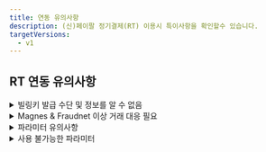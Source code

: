 ```yaml
---
title: 연동 유의사항
description: (신)페이팔 정기결제(RT) 이용시 특이사항을 확인할수 있습니다.
targetVersions:
  - v1
---
```


## RT 연동 유의사항

<details>

<summary>빌링키 발급 수단 및 정보를 알 수 없음</summary>

페이팔을 통해 다양한 수단으로 빌링키 발급이 가능하지만, 페이팔이 승인 된 빌링키 발급 수단 및 정보를 알려주지 않습니다. 따라서 페이팔 빌링키 발급 건의 결제 수단(pay\_method)은 모두 paypal로 일괄 저장되며 [발급 된 빌링키 정보 조회](https://developers.portone.io/api/rest-v1/billingkey?v=v1#get%20%2Fsubscribe%2Fcustomers%2F%7Bcustomer_uid%7D)시 카드 정보는 모두 null로 내려갑니다.

```http
GET /subscribe/customers/{customer_uid}

{
  // ...중략
  "pg_provider": "paypal_v2",
  "customer_uid": "{customer_uid}",
  "card_name": null,
  "card_code": null,
  "card_number": null,
  "card_type": null
}
```

</details>

<details>

<summary>Magnes & Fraudnet 이상 거래 대응 필요</summary>

페이팔은 이상 거래를 줄이기 위해 Risk Data Acquisition 정책을 시행하고 있습니다.
일반 결제나 빌링키 발급은 페이팔 버튼을 통해 진행되기 때문에
페이팔이 이상 거래 판단을 위한 구매자 접속 정보를 얻을 수 있지만,
브라우저에서 발급 된 빌링키로 재결제 (again API 호출) 할때는 고객사 브라우저에서 포트원 API를 통해
페이팔 API가 호출되는 구조이기 때문에 이상 거래 판단을 위한 구매자 접속 정보를 얻을 수 없습니다.

따라서 발급 된 빌링키로 재결제를 할때는 구매자의 브라우저/디바이스 접속 정보를
페이팔에 전달할 수 있도록 **again API가 호출되는 고객사 클라이언트 페이지에
반드시 페이팔 Fraudnet 스크립트/Magnes SDK를 아래와 같이 추가해야** 합니다.

**페이팔 RT를 통한 again API 호출시에는 Magnes & Fraudnet 조치가 필수적으로 요구됩니다.**

브라우저/앱에 페이팔 Fraudnet Script/Magnes SDK를 추가한 후 again API를 호출할때 진행되는 플로우는 아래와 같습니다.

(관련 이미지 첨부)

### 브라우저

```html
<!-- again API가 호출되는 고객사 클라이언트 -->
<script
  type="application/json"
  fncls="fnparams-dede7cc5-15fd-4c75-a9f4-36c430ee3a99"
>
  {
    "f": "RISK_SESSION_CORRELATION_ID",
    "s": "SOURCE_IDENTIFIER",
    "sandbox": true
  }
</script>
<script type="text/javascript" src="https://c.paypal.com/da/r/fb.js"></script>
<noscript>
  <img
    src="https://c.paypal.com/v1/r/d/b/ns?f=RISK_SESSION_CORRELATION_ID&s=SOURCE_IDENTIFIER&js=0&r=1"
  />
</noscript>
```

|파라미터 |설명                                                                           |예시                                           |
|---------|-------------------------------------------------------------------------------|-----------------------------------------------|
|`fncls`  |`fnparams-dede7cc5-15fd-4c75-a9f4-36c430ee3a99`로 항상 고정                    |`fnparams-dede7cc5-15fd-4c75-a9f4-36c430ee3a99`|
|`f`      |주문번호(`merchant_uid`) 전달                                                  |`mid_1683690731602`                            |
|`s`      |string (`{페이팔 Account ID}_{페이지 유형}` 형식. 페이지 유형은 아래 목록 참고)|`7WBB3CKT63FRG_checkout-page`                  |
|`sandbox`|페이팔 Account ID가 테스트 용인지 운영 용인지 여부                             |`true`                                         |

**\[페이지 유형]**

- `home-page`
- `search-result-page`
- `category-page`
- `product-detail-page`
- `cart-page`
- `inline-cart-page`
- `checkout-page`

### 앱

#### 안드로이드

[**Android Integration of Magnes**](http://developer.paypal.com/limited-release/magnes/integrate/android/) 가이드 문서에 따라
아래와 같이 collectAndSubmit 메소드 호출을 통해 페이팔로 디바이스 정보를 보내야 합니다.
이때 두번째 파라미터(paypalClientMetaDataId)로는 주문번호(merchant\_uid)를 전달해주시면 됩니다.

```java
MagnesResult magnesResult = MagnesSDK.getInstance()
   .collectAndSubmit(Context context, String paypalClientMetaDataId,
     HashMap<String, String>
     additionalData)
```

### IOS Switft

[**iOS Swift SDK Integration**](http://developer.paypal.com/limited-release/magnes/integrate/ios-swift/) 가이드 문서에 따라
아래와 같이 collectAndSubmit 메소드 호출을 통해 페이팔로 디바이스 정보를 보내야 합니다.
이때 첫번째 파라미터(withPayPalClientMetadataId)로는 주문번호(merchant\_uid)를 전달해주시면 됩니다.

```swift
let magnesResult:MagnesResult =
MagnesSDK.shared().collectAndSubmit(withPayPalClientMetadataId:
  "YOUR-PAYPAL-CLIENT-METADATA-ID", withAdditionalData: [String: String])
```

### IOS Objective-C

[**iOS Objective-C SDK Integration of Magnes**](http://developer.paypal.com/limited-release/magnes/integrate/ios-objective-c/) 가이드 문서에 따라
아래와 같이 collectAndSubmitWithPayPalClientMetadataId 메소드 호출을 통해 페이팔로 디바이스 정보를 보내야 합니다.
이때 첫번째 파라미터(YOUR-PAYPAL-CLIENT-METADATA-ID)로는 주문번호(merchant\_uid)를 전달해주시면 됩니다.

```objective-c
//PPRMOCMagnesSDK *magnesSDK = [PPRMOCMagnesSDK shared];
PPRMOCMagnesSDKResult *magnesResult =
[magnesSDK
collectAndSubmitWithPayPalClientMetadataId:@"YOUR-PAYPAL-CLIENT-METADATA-ID"
withAdditionalData:@{}];
```

</details>

<details>

<summary>파라미터 유의사항</summary>

### `name`

빌링키 발급 창 내 “판매자가 보낸 메모” 하단에 표기할 메시지를 name 파라미터로 전달할 수 있습니다.

(관련 이미지 첨부)

### `pg`

필수 입력이며 페이팔의 경우 `paypal_v2` 또는 `paypal_v2.{페이팔 Account ID}`를 입력해야 합니다. **paypal로 입력시 빌링키 발급이 불가능**합니다.

### `pay_method`

`paypal`만 입력 가능하며 다른 값을 입력하면 “페이팔에서 제공하지 않는 빌링키 발급 수단입니다.”라는 에러 메시지와 함께 빌링키 발급 창이 호출되지 않습니다.

또한 pay\_method를 `paypal`로 입력 후 카드, 계좌 등 어떤 결제 수단으로 빌링키를 발급 받아도 빌링키 발급 수단은 무조건 `paypal`로 저장됩니다. 이는 페이팔이 실제 발급 된 빌링키 종류를 구분해 알려주지 않고 모두 `paypal`로 일괄 응답해주기 때문입니다.

### `bypass.paypal_v2.style`

페이팔 RT 버튼을 커스터마이징 하기 위한 파라미터입니다. 자세한 내용은 [페이팔에서 제공하는 문서](http://developer.paypal.com/sdk/js/reference/#link-style)를 참고하세요.

### `bypass.paypal_v2.shipping_address`

페이팔은 기본적으로 구매자가 페이팔에 가입할때 입력 한 배송 정보를 빌링키 발급 창에 자동으로 입력해줍니다. 만약 이 배송 정보를 override하고 싶다면 shipping\_address 파라미터에 override할 주소를 입력하고 shipping\_address.recipient\_name에 override할 수령인 이름을 입력하면 됩니다.

배송 정보 중 **`line1`, `city` 그리고 `country_code`는 필수 입력**입니다. 전달하지
않을 경우 에러가 리턴되며 빌링키 발급 창이 호출되지 않습니다.

```json
{
  "bypass": {
    "paypal_v2": {
      // ...중략
      "shipping_address": {
        // 상품 수령 주소
        "recipient_name": "홍길동", // 수령인 이름
        "line1": "세종대로 110", // 도로명 주소
        "line2": "서울특별시청", // 아파트 동 호수
        "city": "중구", // 시(Los Angeles, New York)
        "state": "서울특별시", // 주(CA, NY)
        "postal_code": "04524", // 상품 수령지 우편번호
        "country_code": "KR" // [필수 입력] 상품 수령지 국가 코드
      }
    } // end-of paypal_v2
  } // end-of-bypass
}
```

(이미지 첨부: shipping\_address를 전달하지 않은 경우 가입시 설정된 기본 정보(수령인 이름: John Doe / 배송 주소: 1 Main St, San Jose, CA 95131, UnitedStates)로 설정됩니다.)

(이미지 첨부: shipping\_address에 수령인 이름과 배송 정보를 전달한 경우 수령인 이름과 배송 정보가 override 됩니다.)

</details>

<details>

<summary>사용 불가능한 파라미터</summary>

### `amount/tax_free`

결제/면세 금액 파라미터는 결제 시에만 제공되기 때문에 빌링키 발급 시에는 무조건 0으로 저장됩니다.

### `country`

빌링키 발급 국가를 의미하는 country 파라미터로 페이팔 sandbox 모드에서만 유의미하며 **운영 모드에서는 구매자가 접속한 환경에 따라 자동 적용되기 때문에 전달한 파라미터가 무시**됩니다.

### `currency`

결제 통화를 의미하는 currency 파라미터로 빌링키 발급시에는 결제가 되지 않기 때문에 해당 파라미터는 무시됩니다.

### `buyer_addr`

페이팔 빌링키 발급 창 내에는 상품 배송지(shipping address)가 표기되는데, 이 상품 배송지는 페이팔 회원가입시 기입한 정보가 자동으로 입력됩니다.

단, 이때의 주소는 총 5개의 영역으로 나누어진 상세 주소로 기존에 포트원이 제공하던 buyer\_addr 파라미터로는 커버가 불가능하므로 페이팔 전용 파라미터(`bypass.paypal_v2.shipping_address`)를 사용하셔야 합니다. 자세한 내용은 하단의 예제 코드를 참고해주세요.

```json
{
  "bypass": {
    "paypal_v2": {
      // ...중략
      "shipping_address": {
        // 상품 수령 주소
        "recipient_name": "홍길동", // 수령인 이름
        "line1": "세종대로 110", // 도로명 주소
        "line2": "서울특별시청", // 아파트 동 호수
        "city": "중구", // 시(Los Angeles, New York)
        "state": "서울특별시", // 주(CA, NY)
        "postal_code": "04524", // 상품 수령지 우편번호
        "country_code": "KR" // [필수 입력] 상품 수령지 국가 코드
      }
    } // end-of paypal_v2
  } // end-of-bypass
}
```

### `popup`

페이팔의 경우 빌링키 발급 창이 무조건 팝업으로 렌더링되기 때문에 해당 파라미터는 무시 됩니다.

### `m_redirect_url`

페이팔의 경우 PC와 모바일 모두 팝업으로 빌링키 발급 창이 렌더링되기 때문에 빌링키 발급 프로세스 종료시 모두 콜백 함수가 호촐됩니다. 따라서 m\_redirect\_url 파라미터는 무시됩니다.

### `app_scheme`

페이팔의 경우 외부 앱으로 이동하는 경우가 없기 때문에 해당 파라미터는 무시됩니다.

### `escrow`

페이팔의 경우 에스크로 결제를 지원하지 않기 때문에 해당 파라미터는 무시됩니다.

### `language`

빌링키 발급 창 언어 설정을 의미하는 language 파라미터는 구매자가 접속한 환경에 따라 자동 적용되기 때문에 전달한 파라미터가 무시됩니다.

### `bypass.isCulturalExpense`

페이팔의 경우 문화비 결제가 불가능하기 때문에 해당 파라미터는 무시됩니다.

### `bypass.cashReceiptType`

페이팔의 경우 현금영수증 발급이 불가능하기 때문에 해당 파라미터는 무시됩니다.

### `bypass.customerIdentifier`

페이팔의 경우 현금영수증 발급이 불가능하기 때문에 해당 파라미터는 무시됩니다.

### `bypass.useInternationalFreeFromMall`

페이팔의 경우 상점 부담 무이자 할부가 불가능하기 때문에 해당 파라미터는 무시됩니다.

### `card`

페이팔의 경우 카드사 다이렉트 호출, 상점 부담 무이자 할부, 렌더링 될 카드 종류 제어 등이 불가능하기 때문에 해당 파라미터는 무시됩니다.

### `display`

카드 할부 개월수를 의미하는 display: { card\_quota } 파라미터는 결제 시에만 적용되므로 빌링키 발급 시에는 무시됩니다.

### `vbank_due`

페이팔의 경우 가상계좌 결제를 지원하지 않기 때문에 해당 파라미터는 무시됩니다.

### `appCard`

페이팔의 경우 앱카드 결제가 불가능하기 때문에 해당 파라미터는 무시됩니다.

### `useCardPoint`

페이팔의 경우 카드 포인트 결제가 불가능하기 때문에 해당 파라미터는 무시됩니다.

### `period`

페이팔은 빌링키 발급 창 내 제공 기간 정보 노출을 지원하지 않아 해당 파라미터가 무시됩니다.

### `storeDetails`

페이팔은 상점 세부 정보를 입력할 필요가 없기 때문에 해당 파라미터가 무시됩니다.

</details>
